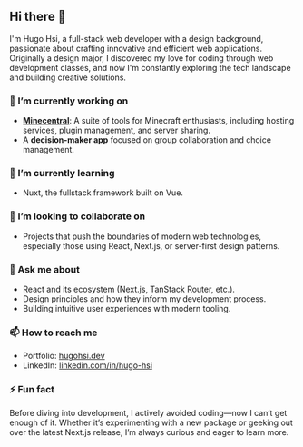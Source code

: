 ## Hi there 👋  

I'm Hugo Hsi, a full-stack web developer with a design background, passionate about crafting innovative and efficient web applications. Originally a design major, I discovered my love for coding through web development classes, and now I'm constantly exploring the tech landscape and building creative solutions.  

### 🔭 I’m currently working on  
- **[Minecentral](https://github.com/Minecentral-Official/Minecentral-Dashboard)**: A suite of tools for Minecraft enthusiasts, including hosting services, plugin management, and server sharing.  
- A **decision-maker app** focused on group collaboration and choice management.  

### 🌱 I’m currently learning  
- Nuxt, the fullstack framework built on Vue.  

### 👯 I’m looking to collaborate on  
- Projects that push the boundaries of modern web technologies, especially those using React, Next.js, or server-first design patterns.  

### 💬 Ask me about  
- React and its ecosystem (Next.js, TanStack Router, etc.).  
- Design principles and how they inform my development process.  
- Building intuitive user experiences with modern tooling.  

### 📫 How to reach me  
- Portfolio: [hugohsi.dev](https://hugohsi.dev)  
- LinkedIn: [linkedin.com/in/hugo-hsi](https://linkedin.com/in/hugo-hsi)  

### ⚡ Fun fact  
Before diving into development, I actively avoided coding—now I can’t get enough of it. Whether it’s experimenting with a new package or geeking out over the latest Next.js release, I’m always curious and eager to learn more.  

